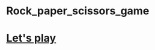 # Rock_paper_scissors_game
# [Let's play](https://christinematta.github.io/Rock_paper_scissors_game/index.html)

